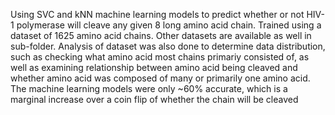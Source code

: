 Using SVC and kNN machine learning models to predict whether or not HIV-1 polymerase will cleave any given 8 long amino acid chain.
Trained using a dataset of 1625 amino acid chains. Other datasets are available as well in sub-folder.
Analysis of dataset was also done to determine data distribution, such as checking what amino acid most chains primariy consisted of, as well as examining relationship between amino acid being cleaved and whether amino acid was composed of many or primarily one amino acid.
The machine learning models were only ~60% accurate, which is a marginal increase over a coin flip of whether the chain will be cleaved
